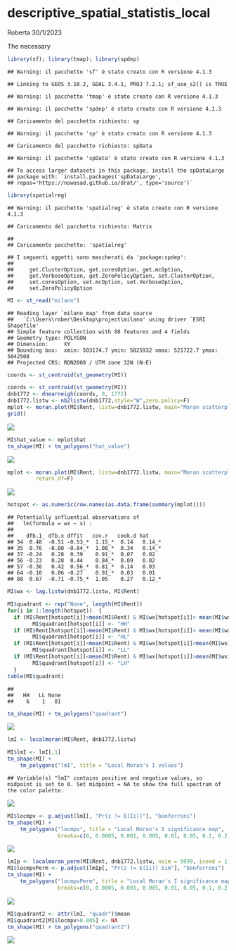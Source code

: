 descriptive\_spatial\_statistis\_local
================
Roberta
30/1/2023

The necessary

``` r
library(sf); library(tmap); library(spdep)
```

    ## Warning: il pacchetto 'sf' è stato creato con R versione 4.1.3

    ## Linking to GEOS 3.10.2, GDAL 3.4.1, PROJ 7.2.1; sf_use_s2() is TRUE

    ## Warning: il pacchetto 'tmap' è stato creato con R versione 4.1.3

    ## Warning: il pacchetto 'spdep' è stato creato con R versione 4.1.3

    ## Caricamento del pacchetto richiesto: sp

    ## Warning: il pacchetto 'sp' è stato creato con R versione 4.1.3

    ## Caricamento del pacchetto richiesto: spData

    ## Warning: il pacchetto 'spData' è stato creato con R versione 4.1.3

    ## To access larger datasets in this package, install the spDataLarge
    ## package with: `install.packages('spDataLarge',
    ## repos='https://nowosad.github.io/drat/', type='source')`

``` r
library(spatialreg)
```

    ## Warning: il pacchetto 'spatialreg' è stato creato con R versione 4.1.3

    ## Caricamento del pacchetto richiesto: Matrix

    ## 
    ## Caricamento pacchetto: 'spatialreg'

    ## I seguenti oggetti sono mascherati da 'package:spdep':
    ## 
    ##     get.ClusterOption, get.coresOption, get.mcOption,
    ##     get.VerboseOption, get.ZeroPolicyOption, set.ClusterOption,
    ##     set.coresOption, set.mcOption, set.VerboseOption,
    ##     set.ZeroPolicyOption

``` r
MI <- st_read("milano")
```

    ## Reading layer `milano_map' from data source 
    ##   `C:\Users\rober\Desktop\project\milano' using driver `ESRI Shapefile'
    ## Simple feature collection with 88 features and 4 fields
    ## Geometry type: POLYGON
    ## Dimension:     XY
    ## Bounding box:  xmin: 503174.7 ymin: 5025932 xmax: 521722.7 ymax: 5042508
    ## Projected CRS: RDN2008 / UTM zone 32N (N-E)

``` r
coords <- st_centroid(st_geometry(MI))
```

``` r
coords <- st_centroid(st_geometry(MI))
dnb1772 <- dnearneigh(coords, 0, 1772)
dnb1772.listw <- nb2listw(dnb1772,style="W",zero.policy=F)
mplot <- moran.plot(MI$Rent, listw=dnb1772.listw, main="Moran scatterplot")
grid()
```

![](descriptive_spatial_statistis_local_files/figure-gfm/unnamed-chunk-2-1.png)<!-- -->

``` r
MI$hat_value <- mplot$hat
tm_shape(MI) + tm_polygons("hat_value")  
```

![](descriptive_spatial_statistis_local_files/figure-gfm/unnamed-chunk-3-1.png)<!-- -->

``` r
mplot <- moran.plot(MI$Rent, listw=dnb1772.listw, main="Moran scatterplot", 
         return_df=F)
```

![](descriptive_spatial_statistis_local_files/figure-gfm/unnamed-chunk-4-1.png)<!-- -->

``` r
hotspot <- as.numeric(row.names(as.data.frame(summary(mplot)))) 
```

    ## Potentially influential observations of
    ##   lm(formula = wx ~ x) :
    ## 
    ##    dfb.1_ dfb.x dffit   cov.r   cook.d hat    
    ## 34  0.48  -0.51 -0.53_*  1.15_*  0.14   0.14_*
    ## 35  0.76  -0.80 -0.84_*  1.08_*  0.34   0.14_*
    ## 37 -0.24   0.28  0.39    0.91_*  0.07   0.02  
    ## 56 -0.23   0.28  0.44    0.84_*  0.09   0.02  
    ## 57 -0.36   0.42  0.56_*  0.81_*  0.14   0.03  
    ## 64 -0.10   0.06 -0.27    0.91_*  0.03   0.01  
    ## 88  0.67  -0.71 -0.75_*  1.05    0.27   0.12_*

``` r
MI$wx <- lag.listw(dnb1772.listw, MI$Rent)
```

``` r
MI$quadrant <- rep("None", length(MI$Rent))
for(i in 1:length(hotspot))  {
  if (MI$Rent[hotspot[i]]>mean(MI$Rent) & MI$wx[hotspot[i]]> mean(MI$wx)) 
        MI$quadrant[hotspot[i]] <- "HH" 
  if (MI$Rent[hotspot[i]]>mean(MI$Rent) & MI$wx[hotspot[i]]< mean(MI$wx)) 
        MI$quadrant[hotspot[i]] <- "HL" 
  if (MI$Rent[hotspot[i]]<mean(MI$Rent) & MI$wx[hotspot[i]]<mean(MI$wx)) 
        MI$quadrant[hotspot[i]] <- "LL" 
  if (MI$Rent[hotspot[i]]<mean(MI$Rent) & MI$wx[hotspot[i]]>mean(MI$wx)) 
        MI$quadrant[hotspot[i]] <- "LH" 
  }
table(MI$quadrant)
```

    ## 
    ##   HH   LL None 
    ##    6    1   81

``` r
tm_shape(MI) + tm_polygons("quadrant")
```

![](descriptive_spatial_statistis_local_files/figure-gfm/unnamed-chunk-6-1.png)<!-- -->

``` r
lmI <- localmoran(MI$Rent, dnb1772.listw)

MI$lmI <- lmI[,1]
tm_shape(MI) + 
    tm_polygons("lmI", title = "Local Moran's I values") 
```

    ## Variable(s) "lmI" contains positive and negative values, so midpoint is set to 0. Set midpoint = NA to show the full spectrum of the color palette.

![](descriptive_spatial_statistis_local_files/figure-gfm/unnamed-chunk-7-1.png)<!-- -->

``` r
MI$locmpv <- p.adjust(lmI[, "Pr(z != E(Ii))"], "bonferroni")
tm_shape(MI) + 
    tm_polygons("locmpv", title = "Local Moran's I significance map",
                breaks=c(0, 0.0005, 0.001, 0.005, 0.01, 0.05, 0.1, 0.2, 0.5, 0.75, 1)) 
```

![](descriptive_spatial_statistis_local_files/figure-gfm/unnamed-chunk-8-1.png)<!-- -->

``` r
lmIp <- localmoran_perm(MI$Rent, dnb1772.listw, nsim = 9999, iseed = 1) 
MI$locmpvPerm <- p.adjust(lmIp[, "Pr(z != E(Ii)) Sim"], "bonferroni")
tm_shape(MI) + 
    tm_polygons("locmpvPerm", title = "Local Moran's I significance map",
                breaks=c(0, 0.0005, 0.001, 0.005, 0.01, 0.05, 0.1, 0.2, 0.5, 0.75, 1)) 
```

![](descriptive_spatial_statistis_local_files/figure-gfm/unnamed-chunk-9-1.png)<!-- -->

``` r
MI$quadrant2 <- attr(lmI, "quadr")$mean
MI$quadrant2[MI$locmpv>0.005] <- NA
tm_shape(MI) + tm_polygons("quadrant2")
```

![](descriptive_spatial_statistis_local_files/figure-gfm/unnamed-chunk-10-1.png)<!-- -->
